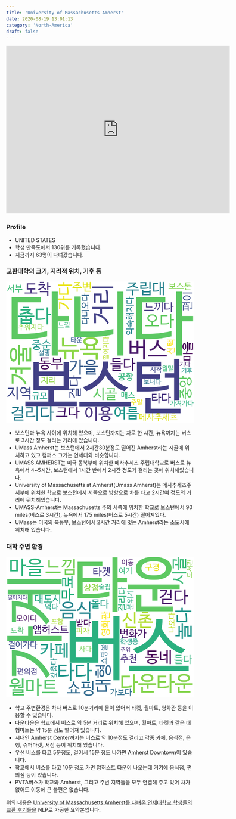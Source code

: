 ```yaml
---
title: 'University of Massachusetts Amherst'
date: 2020-08-19 13:01:13
category: 'North-America'
draft: false
---
```


<iframe
width="600"
height="450"
frameborder="0" style="border:0"
src="https://www.google.com/maps/embed/v1/place?key=AIzaSyC9e1AME-pVmWC4hBpFdu5S4dKzyepa3HQ&q=University+of+Massachusetts+Amherst&center=42.3867598,-72.5300515&zoom=14" allowfullscreen>
</iframe>

### Profile

* UNITED STATES
* 학생 만족도에서 130위를 기록했습니다.
* 지금까지 63명이 다녀갔습니다. 

### 교환대학의 크기, 지리적 위치, 기후 등

![gen_info-WordCloud](../univ_wordclouds_okt/gen_info/US000212_gen_info_okt.png)

* 보스턴과 뉴욕 사이에 위치해 있으며, 보스턴까지는 차로 한 시간, 뉴욕까지는 버스로 3시간 정도 걸리는 거리에 있습니다.
* UMass Amherst는 보스턴에서 2시간30분정도 떨어진 Amherst라는 시골에 위치하고 있고 캠퍼스 크기는 연세대와 비슷합니다.
* UMASS AMHERST는 미국 동북부에 위치한 메사추세츠 주립대학교로 버스로 뉴욕에서 4~5시간, 보스턴에서 1시간 반에서 2시간 정도가 걸리는 곳에 위치해있습니다.
* University of Massachusetts at Amherst(Umass Amherst)는 메사추세츠주 서부에 위치한 학교로 보스턴에서 서쪽으로 방향으로 차를 타고 2시간여 정도의 거리에 위치해있습니다.
* UMASS-Amherst는 Massachusetts 주의 서쪽에 위치한 학교로 보스턴에서 90 miles(버스로 3시간), 뉴욕에서 175 miles(버스로 5시간) 떨어져있다.
* UMass는 미국의 북동부, 보스턴에서 2시간 거리에 잇는 Amherst라는 소도시에 위치해 있습니다.


### 대학 주변 환경

![env_info-WordCloud](../univ_wordclouds_okt/env_info/US000212_env_info_okt.png)

* 학교 주변환경은 차나 버스로 10분거리에 몰이 있어서 타켓, 월마트, 영화관 등을 이용할 수 있습니다.
* 다운타운은 학교에서 버스로 약 5분 거리로 위치해 있으며, 월마트, 타켓과 같은 대형마트는 약 15분 정도 떨어져 있습니다.
* 시내인 Amherst Center까지는 버스로 약 10분정도 걸리고 각종 카페, 음식점, 은행, 슈퍼마켓, 서점 등이 위치해 있습니다.
* 우선 버스를 타고 5분정도, 걸어서 15분 정도 나가면 Amherst Downtown이 있습니다.
* 학교에서 버스를 타고 10분 정도 가면 암허스트 타운이 나오는데 거기에 음식점, 편의점 등이 있습니다.
* PVTA버스가 학교와 Amherst, 그리고 주변 지역들을 모두 연결해 주고 있어 차가 없어도 이동에 큰 불편은 없습니다.


위의 내용은 [University of Massachusetts Amherst를 다녀온 연세대학교 학생들의 교환 후기들을](http://oia.yonsei.ac.kr/partner/expReport.asp?ucode=US000212&bgbn=A) NLP로 가공한 요약본입니다. 
